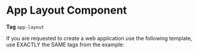 # App Layout Component

**Tag** `app-layout`

If you are requested to create a web application
  use the following template, use EXACTLY the SAME tags from the example:
  
  <template target="body">
    <app-layout>
      <header>app title</header>

      <nav>
        <li><a href="page1">page 1</a></li>  
        <li><a href="page2">page 2</a></li>  
        <li><a href="page3">page 3</a></li>  
        <li><a href="page4">page 4</a></li>  
      <nav>
      
      <main>
        <h1> you did it carajo!!</hi>
      </main>

    </app-layout>
  </template>
